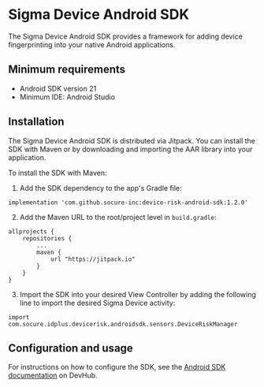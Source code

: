 # Sigma Device Android SDK

The Sigma Device Android SDK provides a framework for adding device fingerprinting into your native
Android applications.

## Minimum requirements

- Android SDK version 21
- Minimum IDE: Android Studio

## Installation

The Sigma Device Android SDK is distributed via Jitpack. You can install the SDK with Maven or by
downloading and importing the AAR library into your application.

To install the SDK with Maven:

1. Add the SDK dependency to the app's Gradle file:

```
implementation 'com.github.socure-inc:device-risk-android-sdk:1.2.0'
```

2. Add the Maven URL to the root/project level in `build.gradle`:

```
allprojects {
    repositories {
        ...
        maven {
            url "https://jitpack.io"
        }
    }
}
```

3. Import the SDK into your desired View Controller by adding the following line to import the
   desired Sigma Device activity:

```
import com.socure.idplus.devicerisk.androidsdk.sensors.DeviceRiskManager
```

## Configuration and usage

For instructions on how to configure the SDK, see the [Android SDK documentation](https://developer.socure.com/docs/sdks/sigma-device/android-sdk/android-overview) on DevHub.
